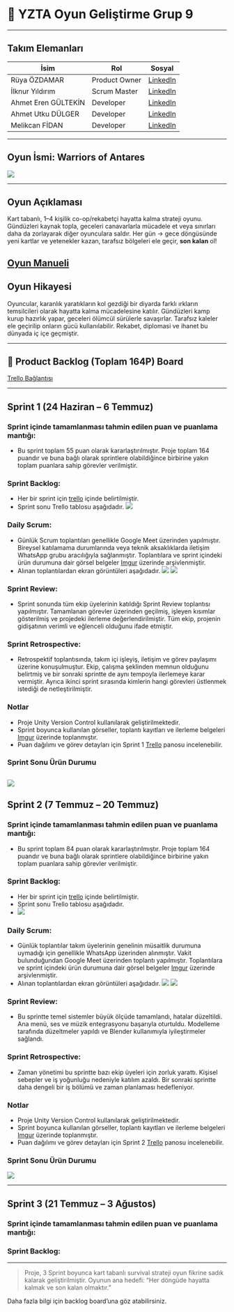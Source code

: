 # 👾 YZTA Oyun Geliştirme Grup 9


---

## Takım Elemanları

| İsim        | Rol           | Sosyal        |
| ----------- | ------------- | ------------- |
| Rüya ÖZDAMAR | Product Owner | [LinkedIn](https://www.linkedin.com/in/r%C3%BCya-%C3%B6zdamar-54419b295/) |
| İlknur Yıldırım | Scrum Master  | [LinkedIn](https://www.linkedin.com/in/ilknur-y%C4%B1ld%C4%B1r%C4%B1m-2693b8298/) |
| Ahmet Eren GÜLTEKİN | Developer     | [LinkedIn](https://www.linkedin.com/in/ahmet-eren-g%C3%BCltekin-38b7a6218/) |
| Ahmet Utku DÜLGER | Developer     | [LinkedIn](https://www.linkedin.com/in/ahmetutkudulger/) |
| Melikcan FİDAN | Developer     | [LinkedIn](https://www.linkedin.com/in/melikcan-fidan/) |

---

## Oyun İsmi: **Warriors of Antares**

![](https://github.com/7endar/akademi25-bootcamp-gr9/blob/main/assets/game-logo.jpg)

---

## Oyun Açıklaması

Kart tabanlı, 1–4 kişilik co-op/rekabetçi hayatta kalma strateji oyunu. Gündüzleri kaynak topla, geceleri canavarlarla mücadele et veya sınırları daha da zorlayarak diğer oyunculara saldır. Her gün → gece döngüsünde yeni kartlar ve yetenekler kazan, tarafsız bölgeleri ele geçir, **son kalan** ol!

[Oyun Manueli](https://docs.google.com/document/d/1hL6sxHom35rMgIgW3HPAQTqVhokYcvEo/edit?tab=t.0)
---

## Oyun Hikayesi

Oyuncular, karanlık yaratıkların kol gezdiği bir diyarda farklı ırkların temsilcileri olarak hayatta kalma mücadelesine katılır. Gündüzleri kamp kurup hazırlık yapar, geceleri ölümcül sürülerle savaşırlar. Tarafsız kaleler ele geçirilip onların gücü kullanılabilir. Rekabet, diplomasi ve ihanet bu dünyada iç içe geçmiştir.

---

## 🔗 Product Backlog (Toplam 164P) Board

[Trello Bağlantısı](https://trello.com/b/Aky92KXS/oyun-geli%C5%9Ftirme-grup9)

---

## Sprint 1 (24 Haziran – 6 Temmuz)

### Sprint içinde tamamlanması tahmin edilen puan ve puanlama mantığı: 

- Bu sprint toplam 55 puan olarak kararlaştırılmıştır. Proje toplam 164 puandır ve buna bağlı olarak sprintlere olabildiğince birbirine yakın toplam puanlara sahip görevler verilmiştir.

### Sprint Backlog: 

- Her bir sprint için [trello](https://trello.com/b/Aky92KXS/oyun-geli%C5%9Ftirme-grup9) içinde belirtilmiştir.
- Sprint sonu Trello tablosu aşağıdadır.
![](https://github.com/7endar/akademi25-bootcamp-gr9/blob/main/assets/sprint%201%20sonu%20trello.png)  

### Daily Scrum: 

- Günlük Scrum toplantıları genellikle Google Meet üzerinden yapılmıştır. Bireysel katılamama durumlarında veya teknik aksaklıklarda iletişim WhatsApp grubu aracılığıyla sağlanmıştır. Toplantılara ve sprint içindeki ürün durumuna dair görsel belgeler [Imgur](https://imgur.com/a/nNgCZCX) üzerinde arşivlenmiştir.
- Alınan toplantılardan ekran görüntüleri aşağıdadır.
![](https://github.com/7endar/akademi25-bootcamp-gr9/blob/main/assets/sprint%201%20daily%20scrum%20meet.png)
![](https://github.com/7endar/akademi25-bootcamp-gr9/blob/main/assets/sprint%201%20daily%20scrum%20wp.png)

### Sprint Review: 

- Sprint sonunda tüm ekip üyelerinin katıldığı Sprint Review toplantısı yapılmıştır. Tamamlanan görevler üzerinden geçilmiş, işleyen kısımlar gösterilmiş ve projedeki ilerleme değerlendirilmiştir. Tüm ekip, projenin gidişatının verimli ve eğlenceli olduğunu ifade etmiştir.

### Sprint Retrospective:  

- Retrospektif toplantısında, takım içi işleyiş, iletişim ve görev paylaşımı üzerine konuşulmuştur. Ekip, çalışma şeklinden memnun olduğunu belirtmiş ve bir sonraki sprintte de aynı tempoyla ilerlemeye karar vermiştir. Ayrıca ikinci sprint sırasında kimlerin hangi görevleri üstlenmek istediği de netleştirilmiştir.

### Notlar

- Proje Unity Version Control kullanılarak geliştirilmektedir.
- Sprint boyunca kullanılan görseller, toplantı kayıtları ve ilerleme belgeleri [Imgur](https://imgur.com/a/nNgCZCX) üzerinde toplanmıştır.
- Puan dağılımı ve görev detayları için Sprint 1 [Trello](https://trello.com/b/Aky92KXS/oyun-geli%C5%9Ftirme-grup9) panosu incelenebilir.

### Sprint Sonu Ürün Durumu

![](https://github.com/7endar/akademi25-bootcamp-gr9/blob/main/assets/sprint%201%20sonu%20product%20status.gif)
---

## Sprint 2 (7 Temmuz – 20 Temmuz)

### Sprint içinde tamamlanması tahmin edilen puan ve puanlama mantığı: 

- Bu sprint toplam 84 puan olarak kararlaştırılmıştır. Proje toplam 164 puandır ve buna bağlı olarak sprintlere olabildiğince birbirine yakın toplam puanlara sahip görevler verilmiştir.

### Sprint Backlog:

- Her bir sprint için [trello](https://trello.com/b/Aky92KXS/oyun-geli%C5%9Ftirme-grup9) içinde belirtilmiştir.
- Sprint sonu Trello tablosu aşağıdadır.
- ![](https://github.com/7endar/akademi25-bootcamp-gr9/blob/main/assets/sprint%202%20sonu%20trello.png)

### Daily Scrum: 

- Günlük toplantılar takım üyelerinin genelinin müsaitlik durumuna uymadığı için genellikle WhatsApp üzerinden alınmıştır. Vakit bulunduğundan Google Meet üzerinden toplantı yapılmıştır. Toplantılara ve sprint içindeki ürün durumuna dair görsel belgeler [Imgur](https://imgur.com/a/8TvhYlh) üzerinde arşivlenmiştir.
- Alınan toplantılardan ekran görüntüleri aşağıdadır.
![](https://github.com/7endar/akademi25-bootcamp-gr9/blob/main/assets/sprint%202%20daily%20scrum%20meet.png)
![](https://github.com/7endar/akademi25-bootcamp-gr9/blob/main/assets/sprint%202%20daily%20scrum%20wp.png)

### Sprint Review: 

- Bu sprintte temel sistemler büyük ölçüde tamamlandı, hatalar düzeltildi. Ana menü, ses ve müzik entegrasyonu başarıyla oturtuldu. Modelleme tarafında düzeltmeler yapıldı ve Blender kullanımıyla iyileştirmeler sağlandı.

### Sprint Retrospective:  

- Zaman yönetimi bu sprintte bazı ekip üyeleri için zorluk yarattı. Kişisel sebepler ve iş yoğunluğu nedeniyle katılım azaldı. Bir sonraki sprintte daha dengeli bir iş bölümü ve zaman planlaması hedefleniyor.

### Notlar

- Proje Unity Version Control kullanılarak geliştirilmektedir.
- Sprint boyunca kullanılan görseller, toplantı kayıtları ve ilerleme belgeleri [Imgur](https://imgur.com/a/8TvhYlh) üzerinde toplanmıştır.
- Puan dağılımı ve görev detayları için Sprint 2 [Trello](https://trello.com/b/Aky92KXS/oyun-geli%C5%9Ftirme-grup9) panosu incelenebilir.

### Sprint Sonu Ürün Durumu

![](https://github.com/7endar/akademi25-bootcamp-gr9/blob/main/assets/sprint%202%20sonu%20product%20status%202.gif)

---

## Sprint 3 (21 Temmuz – 3 Ağustos)

### Sprint içinde tamamlanması tahmin edilen puan ve puanlama mantığı: 

### Sprint Backlog:


---

> Proje, 3 Sprint boyunca kart tabanlı survival strateji oyun fikrine sadık kalarak geliştirilmiştir.
>  Oyunun ana hedefi: “Her döngüde hayatta kalmak ve son kalan olmaktır.”

Daha fazla bilgi için backlog board’una göz atabilirsiniz.

